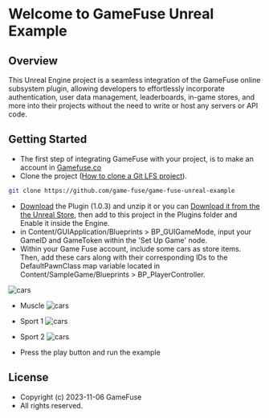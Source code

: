 # Welcome to GameFuse Unreal Example

## Overview
This Unreal Engine project is a seamless integration of the GameFuse online subsystem plugin, allowing developers to effortlessly incorporate authentication, user data management, leaderboards, in-game stores, and more into their projects without the need to write or host any servers or API code.


## Getting Started
 - The first step of integrating GameFuse with your project, is to make an account in [Gamefuse.co](https://gamefuse.co/)
 - Clone the project ([How to clone a Git LFS project](https://www.youtube.com/watch?v=AuFsGlY3wvA&t=118s)).
```sh
git clone https://github.com/game-fuse/game-fuse-unreal-example
```
 - [Download](https://github.com/game-fuse/game-fuse-cpp/releases/tag/1.0.3) the Plugin (1.0.3) and unzip it or you can [Download it from the the Unreal Store](https://www.unrealengine.com/marketplace/en-US/product/gamefuse), then add to this project in the Plugins folder and Enable it inside the Engine.
 - in Content/GUIApplication/Blueprints > BP_GUIGameMode, input your GameID and GameToken within the 'Set Up Game' node. 
- Within your Game Fuse account, include some cars as store items. Then, add these cars along with their corresponding IDs to the DefaultPawnClass map variable located in Content/SampleGame/Blueprints > BP_PlayerController.

![cars](https://res.cloudinary.com/dgwqhqk47/image/upload/v1699827059/static/CarUnrealExampleScreenshot.png)

 - Muscle ![cars](https://res.cloudinary.com/dgwqhqk47/image/upload/v1699827059/static/CarUnrealExampleBlack.png)

 - Sport 1 ![cars](https://res.cloudinary.com/dgwqhqk47/image/upload/v1699827059/static/CarUnrealExampleYellow.png)

 - Sport 2 ![cars](https://res.cloudinary.com/dgwqhqk47/image/upload/v1699827059/static/CarUnrealExampleREd.png)

- Press the play button and run the example

## License

 *  Copyright (c) 2023-11-06 GameFuse
 *  All rights reserved.
 
